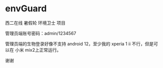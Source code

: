 # envGuard
西二在线 暑假轮 环境卫士 项目

管理员端账号密码：admin/1234567

管理员端的生物登录好像不支持 android 12，至少我的 xperia 1 ii 不行，但是可以在 小米 mix2上正常运行。

谢谢
